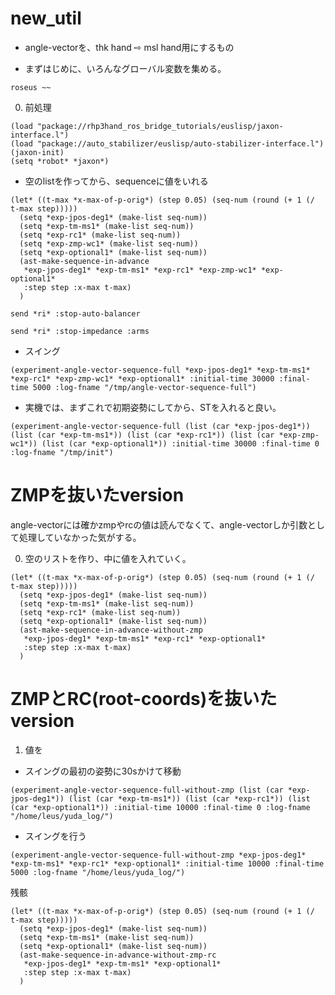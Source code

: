 # new_util

* angle-vectorを、thk hand ⇨ msl hand用にするもの


* まずはじめに、いろんなグローバル変数を集める。
```
roseus ~~
```

0. 前処理
```
(load "package://rhp3hand_ros_bridge_tutorials/euslisp/jaxon-interface.l")
(load "package://auto_stabilizer/euslisp/auto-stabilizer-interface.l")
(jaxon-init)
(setq *robot* *jaxon*)
```

* 空のlistを作ってから、sequenceに値をいれる
```
(let* ((t-max *x-max-of-p-orig*) (step 0.05) (seq-num (round (+ 1 (/ t-max step)))))
  (setq *exp-jpos-deg1* (make-list seq-num))
  (setq *exp-tm-ms1* (make-list seq-num))
  (setq *exp-rc1* (make-list seq-num)) 
  (setq *exp-zmp-wc1* (make-list seq-num))
  (setq *exp-optional1* (make-list seq-num))
  (ast-make-sequence-in-advance
   *exp-jpos-deg1* *exp-tm-ms1* *exp-rc1* *exp-zmp-wc1* *exp-optional1*
   :step step :x-max t-max)
  )
```

```
send *ri* :stop-auto-balancer
```

```
send *ri* :stop-impedance :arms

```
* スイング
```
(experiment-angle-vector-sequence-full *exp-jpos-deg1* *exp-tm-ms1* *exp-rc1* *exp-zmp-wc1* *exp-optional1* :initial-time 30000 :final-time 5000 :log-fname "/tmp/angle-vector-sequence-full") 
```

* 実機では、まずこれで初期姿勢にしてから、STを入れると良い。
```
(experiment-angle-vector-sequence-full (list (car *exp-jpos-deg1*)) (list (car *exp-tm-ms1*)) (list (car *exp-rc1*)) (list (car *exp-zmp-wc1*)) (list (car *exp-optional1*)) :initial-time 30000 :final-time 0 :log-fname "/tmp/init")
```


# ZMPを抜いたversion
angle-vectorには確かzmpやrcの値は読んでなくて、angle-vectorしか引数として処理していなかった気がする。

0. 空のリストを作り、中に値を入れていく。
```
(let* ((t-max *x-max-of-p-orig*) (step 0.05) (seq-num (round (+ 1 (/ t-max step)))))
  (setq *exp-jpos-deg1* (make-list seq-num))
  (setq *exp-tm-ms1* (make-list seq-num))
  (setq *exp-rc1* (make-list seq-num)) 
  (setq *exp-optional1* (make-list seq-num))
  (ast-make-sequence-in-advance-without-zmp
   *exp-jpos-deg1* *exp-tm-ms1* *exp-rc1* *exp-optional1*
   :step step :x-max t-max)
  )
```

# ZMPとRC(root-coords)を抜いたversion


1. 値を

* スイングの最初の姿勢に30sかけて移動
```
(experiment-angle-vector-sequence-full-without-zmp (list (car *exp-jpos-deg1*)) (list (car *exp-tm-ms1*)) (list (car *exp-rc1*)) (list (car *exp-optional1*)) :initial-time 10000 :final-time 0 :log-fname "/home/leus/yuda_log/")
```

* スイングを行う
```
(experiment-angle-vector-sequence-full-without-zmp *exp-jpos-deg1* *exp-tm-ms1* *exp-rc1* *exp-optional1* :initial-time 10000 :final-time 5000 :log-fname "/home/leus/yuda_log/") 
```


残骸
```
(let* ((t-max *x-max-of-p-orig*) (step 0.05) (seq-num (round (+ 1 (/ t-max step)))))
  (setq *exp-jpos-deg1* (make-list seq-num))
  (setq *exp-tm-ms1* (make-list seq-num))
  (setq *exp-optional1* (make-list seq-num))
  (ast-make-sequence-in-advance-without-zmp-rc
   *exp-jpos-deg1* *exp-tm-ms1* *exp-optional1*
   :step step :x-max t-max)
  )
```
